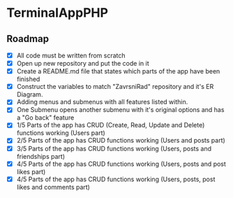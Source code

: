 # TerminalAppPHP

<!-- ROADMAP -->
## Roadmap

- [X] All code must be written from scratch 
- [X] Open up new repository and put the code in it
- [X] Create a README.md file that states which parts of the app have been finished 
- [x] Construct the variables to match "ZavrsniRad" repository and it's ER Diagram.
- [x] Adding menus and submenus with all features listed within.
- [X] One Submenu opens another submenu with it's original options and has a "Go back" feature
- [X] 1/5 Parts of the app has CRUD (Create, Read, Update and Delete) functions working (Users part)
- [X] 2/5 Parts of the app has CRUD functions working (Users and posts part)
- [X] 3/5 Parts of the app has CRUD functions working (Users, posts and friendships part)
- [X] 4/5 Parts of the app has CRUD functions working (Users, posts and post likes part)
- [X] 4/5 Parts of the app has CRUD functions working (Users, posts, post likes and comments part)
